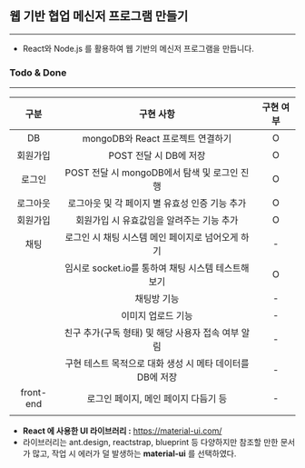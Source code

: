 ## **웹 기반 협업 메신저 프로그램 만들기**

------

* React와 Node.js 를 활용하여 웹 기반의 메신저 프로그램을 만듭니다.



### **Todo & Done**

------

|   구분    |                         구현 사항                         | 구현 여부 |
| :-------: | :-------------------------------------------------------: | :-------: |
|    DB     |             mongoDB와 React 프로젝트 연결하기             |     O     |
| 회원가입  |                  POST 전달 시 DB에 저장                   |     O     |
|  로그인   |       POST 전달 시 mongoDB에서 탐색 및 로그인 진행        |     O     |
| 로그아웃  |      로그아웃 및 각 페이지 별 유효성 인증 기능 추가       |     O     |
| 회원가입  |         회원가입 시 유효값임을 알려주는 기능 추가         |     O     |
|   채팅    |     로그인 시 채팅 시스템 메인 페이지로 넘어오게 하기     |     -     |
|           |    임시로 socket.io를 통하여 채팅 시스템 테스트해 보기    |     O     |
|           |                        채팅방 기능                        |     -     |
|           |                    이미지 업로드 기능                     |     -     |
|           |    친구 추가(구독 형태) 및 해당 사용자 접속 여부 알림     |     -     |
|           | 구현 테스트 목적으로 대화 생성 시 메타 데이터를 DB에 저장 |     -     |
| front-end |           로그인 페이지, 메인 페이지 다듬기 등            |     -     |
|           |                                                           |           |



* **React 에 사용한 UI 라이브러리 :** https://material-ui.com/
* 라이브러리는 ant.design, reactstrap, blueprint 등 다양하지만 참조할 만한 문서가 많고, 작업 시 에러가 덜 발생하는 **material-ui** 를 선택하였다.